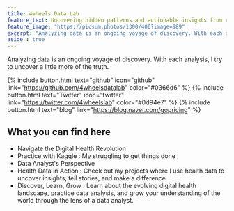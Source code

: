 ```yaml
---
title: 4wheels Data Lab 
feature_text: Uncovering hidden patterns and actionable insights from raw data
feature_image: "https://picsum.photos/1300/400?image=989"
excerpt: "Analyzing data is an ongoing voyage of discovery. With each analysis, I try to uncover a little more of the truth."
aside : true
---
```


Analyzing data is an ongoing voyage of discovery. With each analysis, I try to uncover a little more of the truth.

{% include button.html text="github" icon="github" link="https://github.com/4wheelsdatalab" color="#0366d6" %} {% include button.html text="Twitter" icon="twitter" link="https://twitter.com/4wheelslab" color="#0d94e7" %} {% include button.html text="blog" link="https://blog.naver.com/gopricing" %}

## What you can find here 

- Navigate the Digital Health Revolution 
- Practice with Kaggle : My struggling to get things done
- Data Analyst's Perspective
- Health Data in Action : Check out my projects where I use health data to uncover insights, tell stories, and make a difference.
- Discover, Learn, Grow : Learn about the evolving digital health landscape, practice data analysis, and grow your understanding of the world through the lens of a data analyst.
